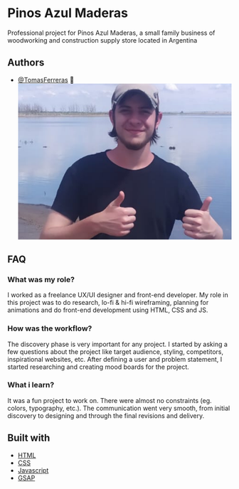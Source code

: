 # Pinos Azul Maderas

Professional project for Pinos Azul Maderas, a small family business of woodworking and construction supply store located in Argentina

## Authors

- [@TomasFerreras](https://github.com/TomasFerreras) :metal:
  ![CHEESE!](images/me.png)

## FAQ

### What was my role?

I worked as a freelance UX/UI designer and front-end developer. My role in this project was to do research, lo-fi & hi-fi wireframing, planning for animations and do front-end development using HTML, CSS and JS.

### How was the workflow?

The discovery phase is very important for any project. I started by asking a few questions about the project like target audience, styling, competitors, inspirational websites, etc. After defining a user and problem statement, I started researching and creating mood boards for the project.

### What i learn?

It was a fun project to work on. There were almost no constraints (eg. colors, typography, etc.). The communication went very smooth, from initial discovery to designing and through the final revisions and delivery.

## Built with

- [HTML](https://developer.mozilla.org/en-US/docs/Web/HTML)
- [CSS](https://developer.mozilla.org/en-US/docs/Web/CSS)
- [Javascript](https://www.javascript.com/)
- [GSAP](https://greensock.com/gsap/)

